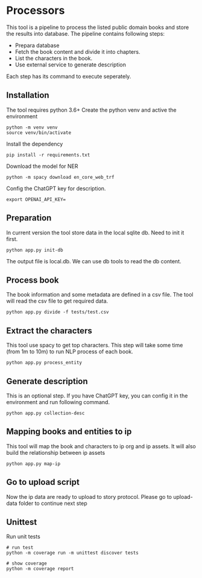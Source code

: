 # Processors
This tool is a pipeline to process the listed public domain books and store the results into database. The pipeline contains following steps:

- Prepara database
- Fetch the book content and divide it into chapters.
- List the characters in the book.
- Use external service to generate description

Each step has its command to execute seperately.

## Installation
The tool requires python 3.6+ 
Create the python venv and active the environment

```shell
python -m venv venv
source venv/bin/activate
```

Install the dependency

```shell
pip install -r requirements.txt
```

Download the model for NER

```shell
python -m spacy download en_core_web_trf
```

Config the ChatGPT key for description.

```shell
export OPENAI_API_KEY=
```

## Preparation
In current version the tool store data in the local sqlite db. Need to init it first.

```shell
python app.py init-db
```
The output file is local.db. We can use db tools to read the db content.

## Process book
The book information and some metadata are defined in a csv file. The tool will read the csv file to get required data.

```shell
python app.py divide -f tests/test.csv
```

## Extract the characters
This tool use spacy to get top characters. This step will take some time (from 1m to 10m) to run NLP process of each book.

```shell
python app.py process_entity
```

## Generate description
This is an optional step. If you have ChatGPT key, you can config it in the environment and run following command.
```shell
python app.py collection-desc
```

## Mapping books and entities to ip
This tool will map the book and characters to ip org and ip assets. It will also build the relationship between ip assets
```shell
python app.py map-ip
```

## Go to upload script
Now the ip data are ready to upload to story protocol. Please go to upload-data folder to continue next step

## Unittest
Run unit tests
```shell
# run test
python -m coverage run -m unittest discover tests

# show coverage
python -m coverage report
```